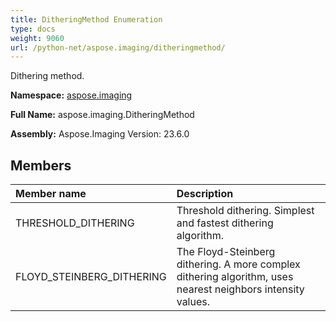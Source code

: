 ```yaml
---
title: DitheringMethod Enumeration
type: docs
weight: 9060
url: /python-net/aspose.imaging/ditheringmethod/
---
```


Dithering method.

**Namespace:** [aspose.imaging](/imaging/python-net/aspose.imaging/)

**Full Name:** aspose.imaging.DitheringMethod

**Assembly:**  Aspose.Imaging Version: 23.6.0

## **Members**
|**Member name**|**Description**|
| :- | :- |
|THRESHOLD_DITHERING|Threshold dithering. Simplest and fastest dithering algorithm.|
|FLOYD_STEINBERG_DITHERING|The Floyd-Steinberg dithering. A more complex dithering algorithm, uses nearest neighbors intensity values.|
